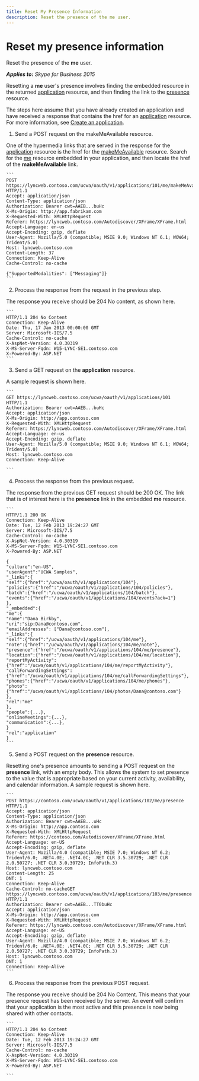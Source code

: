 ```yaml
---
title: Reset My Presence Information
description: Reset the presence of the me user.
---
```

# Reset my presence information
Reset the presence of the **me** user.


 _**Applies to:** Skype for Business 2015_

Resetting a **me** user's presence involves finding the embedded resource in the returned [application](application_ref.md) resource, and then finding the link to the [presence](presence_ref.md) resource.

The steps here assume that you have already created an application and have received a response that contains the href for an [application](application_ref.md) resource. For more information, see [Create an application](CreateAnApplication.md).

1. Send a POST request on the makeMeAvailable resource.
 
 One of the hypermedia links that are served in the response for the [application](application_ref.md) resource is the href for the [makeMeAvailable](makeMeAvailable_ref.md) resource. Search for the [me](me_ref.md) resource embedded in your application, and then locate the href of the **makeMeAvailable** link.
 
    ```
    POST https://lyncweb.contoso.com/ucwa/oauth/v1/applications/101/me/makeMeAvailable HTTP/1.1
    Accept: application/json
    Content-Type: application/json
    Authorization: Bearer cwt=AAEB...buHc
    X-Ms-Origin: http://app.fabrikam.com
    X-Requested-With: XMLHttpRequest
    Referer: https://lyncweb.contoso.com/Autodiscover/XFrame/XFrame.html
    Accept-Language: en-us
    Accept-Encoding: gzip, deflate
    User-Agent: Mozilla/5.0 (compatible; MSIE 9.0; Windows NT 6.1; WOW64; Trident/5.0)
    Host: lyncweb.contoso.com
    Content-Length: 37
    Connection: Keep-Alive
    Cache-Control: no-cache

    {"SupportedModalities": ["Messaging"]}
    ```

2. Process the response from the request in the previous step.
 
 The response you receive should be 204 No content, as shown here.
 
    ```
    HTTP/1.1 204 No Content
    Connection: Keep-Alive
    Date: Thu, 17 Jan 2013 00:00:00 GMT
    Server: Microsoft-IIS/7.5
    Cache-Control: no-cache
    X-AspNet-Version: 4.0.30319
    X-MS-Server-Fqdn: W15-LYNC-SE1.contoso.com
    X-Powered-By: ASP.NET
    ```

3. Send a GET request on the **application** resource.
 
 A sample request is shown here.
 
    ```
    GET https://lyncweb.contoso.com/ucwa/oauth/v1/applications/101 HTTP/1.1
    Authorization: Bearer cwt=AAEB...buHc
    Accept: application/json
    X-Ms-Origin: http://app.contoso.com
    X-Requested-With: XMLHttpRequest
    Referer: https://lyncweb.contoso.com/Autodiscover/XFrame/XFrame.html
    Accept-Language: en-us
    Accept-Encoding: gzip, deflate
    User-Agent: Mozilla/5.0 (compatible; MSIE 9.0; Windows NT 6.1; WOW64; Trident/5.0)
    Host: lyncweb.contoso.com
    Connection: Keep-Alive

    ```

4. Process the response from the previous request.
 
 The response from the previous GET request should be 200 OK. The link that is of interest here is the **presence** link in the embedded **me** resource.
 
    ```
    HTTP/1.1 200 OK
    Connection: Keep-Alive
    Date: Tue, 12 Feb 2013 19:24:27 GMT
    Server: Microsoft-IIS/7.5
    Cache-Control: no-cache
    X-AspNet-Version: 4.0.30319
    X-MS-Server-Fqdn: W15-LYNC-SE1.contoso.com
    X-Powered-By: ASP.NET

    {
    "culture":"en-US",
    "userAgent":"UCWA Samples",
    "_links":{
    "self":{"href":"/ucwa/oauth/v1/applications/104"},
    "policies":{"href":"/ucwa/oauth/v1/applications/104/policies"},
    "batch":{"href":"/ucwa/oauth/v1/applications/104/batch"},
    "events":{"href":"/ucwa/oauth/v1/applications/104/events?ack=1"}
    },
    "_embedded":{
    "me":{
    "name":"Dana Birkby",
    "uri":"sip:Dana@contoso.com",
    "emailAddresses": ["Dana@contoso.com"],
    "_links":{
    "self":{"href":"/ucwa/oauth/v1/applications/104/me"},
    "note":{"href":"/ucwa/oauth/v1/applications/104/me/note"},
    "presence":{"href":"/ucwa/oauth/v1/applications/104/me/presence"},
    "location":{"href":"/ucwa/oauth/v1/applications/104/me/location"},
    "reportMyActivity":{"href":"/ucwa/oauth/v1/applications/104/me/reportMyActivity"},
    "callForwardingSettings":{"href":"/ucwa/oauth/v1/applications/104/me/callForwardingSettings"},
    "phones":{"href":"/ucwa/oauth/v1/applications/104/me/phones"},
    "photo":{"href":"/ucwa/oauth/v1/applications/104/photos/Dana@contoso.com"}
    },
    "rel":"me"
    },
    "people":{...},
    "onlineMeetings":{...},
    "communication":{...},
    }
    "rel":"application"
    }
    ```

5. Send a POST request on the **presence** resource.
 
 Resetting one's presence amounts to sending a POST request on the **presence** link, with an empty body. This allows the system to set presence to the value that is appropriate based on your current activity, availability, and calendar information. A sample request is shown here.
 
    ```
    POST https://contoso.com/ucwa/oauth/v1/applications/102/me/presence HTTP/1.1
    Accept: application/json
    Content-Type: application/json
    Authorization: Bearer cwt=AAEB...uHc
    X-Ms-Origin: http://app.contoso.com
    X-Requested-With: XMLHttpRequest
    Referer: https://contoso.com/Autodiscover/XFrame/XFrame.html
    Accept-Language: en-US
    Accept-Encoding: gzip, deflate
    User-Agent: Mozilla/4.0 (compatible; MSIE 7.0; Windows NT 6.2; Trident/6.0; .NET4.0E; .NET4.0C; .NET CLR 3.5.30729; .NET CLR 2.0.50727; .NET CLR 3.0.30729; InfoPath.3)
    Host: lyncweb.contoso.com
    Content-Length: 25
    DNT: 1
    Connection: Keep-Alive
    Cache-Control: no-cacheGET https://lyncweb.contoso.com/ucwa/oauth/v1/applications/103/me/presence HTTP/1.1
    Authorization: Bearer cwt=AAEB...TT0buHc
    Accept: application/json
    X-Ms-Origin: http://app.contoso.com
    X-Requested-With: XMLHttpRequest
    Referer: https://lyncweb.contoso.com/Autodiscover/XFrame/XFrame.html
    Accept-Language: en-US
    Accept-Encoding: gzip, deflate
    User-Agent: Mozilla/4.0 (compatible; MSIE 7.0; Windows NT 6.2; Trident/6.0; .NET4.0E; .NET4.0C; .NET CLR 3.5.30729; .NET CLR 2.0.50727; .NET CLR 3.0.30729; InfoPath.3)
    Host: lyncweb.contoso.com
    DNT: 1
    Connection: Keep-Alive
    ```

6. Process the response from the previous POST request.
 
 The response you receive should be 204 No Content. This means that your presence request has been received by the server. An event will confirm that your application is the most active and this presence is now being shared with other contacts.
 
    ```
    HTTP/1.1 204 No Content
    Connection: Keep-Alive
    Date: Tue, 12 Feb 2013 19:24:27 GMT
    Server: Microsoft-IIS/7.5
    Cache-Control: no-cache
    X-AspNet-Version: 4.0.30319
    X-MS-Server-Fqdn: W15-LYNC-SE1.contoso.com
    X-Powered-By: ASP.NET

    ```

